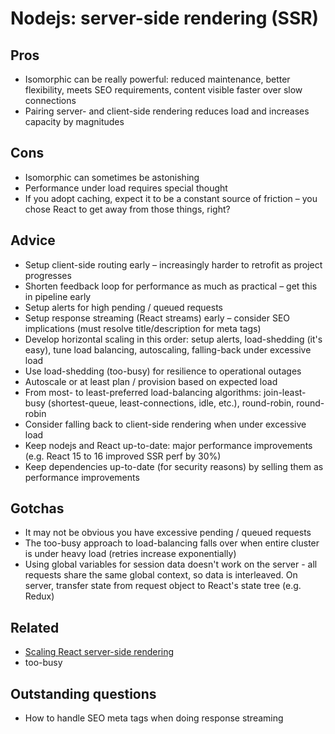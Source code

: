 # Nodejs: server-side rendering (SSR)

## Pros

-   Isomorphic can be really powerful: reduced maintenance, better flexibility, meets SEO requirements, content visible faster over slow connections
-   Pairing server- and client-side rendering reduces load and increases capacity by magnitudes

## Cons

-   Isomorphic can sometimes be astonishing
-   Performance under load requires special thought
-   If you adopt caching, expect it to be a constant source of friction – you chose React to get away from those things, right?

## Advice

-   Setup client-side routing early – increasingly harder to retrofit as project progresses
-   Shorten feedback loop for performance as much as practical – get this in pipeline early
-   Setup alerts for high pending / queued requests
-   Setup response streaming (React streams) early – consider SEO implications (must resolve title/description for meta tags)
-   Develop horizontal scaling in this order: setup alerts, load-shedding (it's easy), tune load balancing, autoscaling, falling-back under excessive load
-   Use load-shedding (too-busy) for resilience to operational outages
-   Autoscale or at least plan / provision based on expected load
-   From most- to least-preferred load-balancing algorithms: join-least-busy (shortest-queue, least-connections, idle, etc.), round-robin, round-robin
-   Consider falling back to client-side rendering when under excessive load
-   Keep nodejs and React up-to-date: major performance improvements (e.g. React 15 to 16 improved SSR perf by 30%)
-   Keep dependencies up-to-date (for security reasons) by selling them as performance improvements

## Gotchas

-   It may not be obvious you have excessive pending / queued requests
-   The too-busy approach to load-balancing falls over when entire cluster is under heavy load (retries increase exponentially)
-   Using global variables for session data doesn't work on the server - all requests share the same global context, so data is interleaved. On server, transfer state from request object to React's state tree (e.g. Redux)

## Related

-   [Scaling React server-side rendering](https://arkwright.github.io/scaling-react-server-side-rendering.html)
-   too-busy

## Outstanding questions

-   How to handle SEO meta tags when doing response streaming
